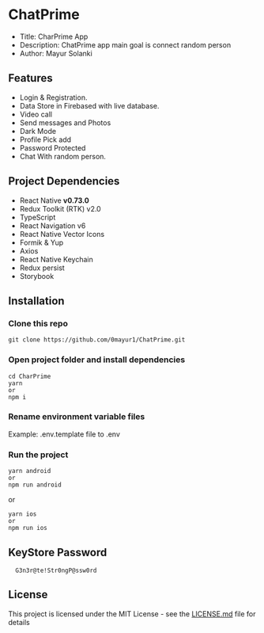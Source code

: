 # ChatPrime
  - Title: CharPrime App
  - Description: ChatPrime app main goal is connect random person
  - Author: Mayur Solanki

## Features

- Login & Registration.
- Data Store in Firebased with live database.
- Video call
- Send messages and Photos
- Dark Mode
- Profile Pick add
- Password Protected
- Chat With random person.

## Project Dependencies

- React Native **v0.73.0**
- Redux Toolkit (RTK) v2.0
- TypeScript
- React Navigation v6
- React Native Vector Icons
- Formik & Yup
- Axios
- React Native Keychain
- Redux persist
- Storybook


## Installation

### Clone this repo

```
git clone https://github.com/0mayur1/ChatPrime.git
```

### Open project folder and install dependencies

```
cd CharPrime
yarn
or
npm i
```

### Rename environment variable files

Example: .env.template file to .env

### Run the project

```
yarn android
or
npm run android
```

or

```
yarn ios
or
npm run ios
```


## KeyStore Password
```
  G3n3r@te!Str0ngP@ssw0rd
```

  

## License

This project is licensed under the MIT License - see the [LICENSE.md](LICENSE) file for details


